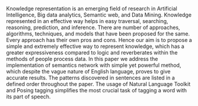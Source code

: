 Knowledge representation is an emerging field of
research in Artificial Intelligence, Big data analytics, Semantic
web, and Data Mining. Knowledge represented in an effective way
helps in easy traversal, searching, reasoning, prediction, and
inference. There are number of approaches, algorithms,
techniques, and models that have been proposed for the same.
Every approach has their own pros and cons. Hence our aim is to
propose a simple and extremely effective way to represent
knowledge, which has a greater expressiveness compared to logic
and reverberates within the methods of people process data. In this
paper we address the implementation of semantics network with
simple yet powerful method, which despite the vague nature of
English language, proves to give accurate results. The patterns
discovered in sentences are listed in a defined order throughout
the paper. The usage of Natural Language Toolkit and Posing
tagging simplifies the most crucial task of tagging a word with its
part of speech. 
